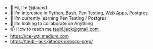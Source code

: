 - 👋 Hi, I’m @jtaubs1
- 👀 I’m interested in Python, Bash, Pen Testing, Web Apps, Postgres
- 🌱 I’m currently learning Pen Testing / Postgres
- 💞️ I’m looking to collaborate on Anything
- 📫 How to reach me taubl.jack@gmail.com
- https://ice-wzl.medium.com
- https://taubl-jack.gitbook.io/oscp-prep/
<!---
jtaubs1/jtaubs1 is a ✨ special ✨ repository because its `README.md` (this file) appears on your GitHub profile.
You can click the Preview link to take a look at your changes.
--->
